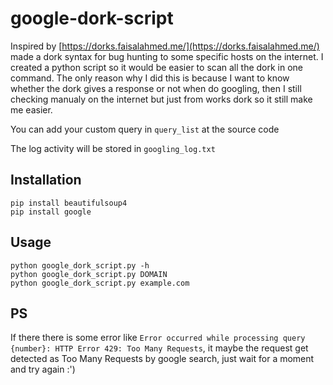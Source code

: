 # google-dork-script

Inspired by [https://dorks.faisalahmed.me/](https://dorks.faisalahmed.me/) made a dork syntax for bug hunting to some specific hosts on the internet. I created a python script so it would be easier to scan all the dork in one command. The only reason why I did this is because I want to know whether the dork gives a response or not when do googling, then I still checking manualy on the internet but just from works dork so it still make me easier.

You can add your custom query in `query_list` at the source code

The log activity will be stored in `googling_log.txt`

## Installation

```
pip install beautifulsoup4
pip install google
```

## Usage

```
python google_dork_script.py -h
python google_dork_script.py DOMAIN
python google_dork_script.py example.com
```

## PS

If there there is some error like `Error occurred while processing query {number}: HTTP Error 429: Too Many Requests`, it maybe the request get detected as Too Many Requests by google search, just wait for a moment and try again :')
